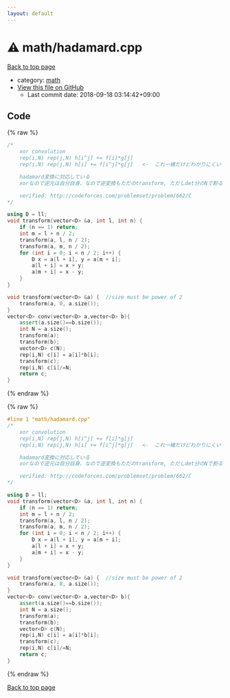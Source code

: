 ```yaml
---
layout: default
---
```


<!-- mathjax config similar to math.stackexchange -->
<script type="text/javascript" async
  src="https://cdnjs.cloudflare.com/ajax/libs/mathjax/2.7.5/MathJax.js?config=TeX-MML-AM_CHTML">
</script>
<script type="text/x-mathjax-config">
  MathJax.Hub.Config({
    TeX: { equationNumbers: { autoNumber: "AMS" }},
    tex2jax: {
      inlineMath: [ ['$','$'] ],
      processEscapes: true
    },
    "HTML-CSS": { matchFontHeight: false },
    displayAlign: "left",
    displayIndent: "2em"
  });
</script>

<script type="text/javascript" src="https://cdnjs.cloudflare.com/ajax/libs/jquery/3.4.1/jquery.min.js"></script>
<script src="https://cdn.jsdelivr.net/npm/jquery-balloon-js@1.1.2/jquery.balloon.min.js" integrity="sha256-ZEYs9VrgAeNuPvs15E39OsyOJaIkXEEt10fzxJ20+2I=" crossorigin="anonymous"></script>
<script type="text/javascript" src="../../assets/js/copy-button.js"></script>
<link rel="stylesheet" href="../../assets/css/copy-button.css" />


# :warning: math/hadamard.cpp

<a href="../../index.html">Back to top page</a>

* category: <a href="../../index.html#7e676e9e663beb40fd133f5ee24487c2">math</a>
* <a href="{{ site.github.repository_url }}/blob/master/math/hadamard.cpp">View this file on GitHub</a>
    - Last commit date: 2018-09-18 03:14:42+09:00




## Code

<a id="unbundled"></a>
{% raw %}
```cpp
/*
	xor convolution
	rep(i,N) rep(j,N) h[i^j] += f[i]*g[j]
	rep(i,N) rep(j,N) h[i] += f[i^j]*g[j]	<-	これ一緒だけどわかりにくい

	hadamard変換に対応している
	xorなので逆元は自分自身、なので逆変換もただのtransform, ただしdet分のNで割る.

	verified: http://codeforces.com/problemset/problem/662/C
*/

using D = ll;
void transform(vector<D> &a, int l, int n) {
	if (n == 1) return;
	int m = l + n / 2;
	transform(a, l, n / 2);
	transform(a, m, n / 2);
	for (int i = 0; i < n / 2; i++) {
		D x = a[l + i], y = a[m + i];
		a[l + i] = x + y;
		a[m + i] = x - y;
	}
}

void transform(vector<D> &a) {	//size must be power of 2
	transform(a, 0, a.size());
}
vector<D> conv(vector<D> a,vector<D> b){
	assert(a.size()==b.size());
	int N = a.size();
	transform(a);
	transform(b);
	vector<D> c(N);
	rep(i,N) c[i] = a[i]*b[i];
	transform(c);
	rep(i,N) c[i]/=N;
	return c;
}

```
{% endraw %}

<a id="bundled"></a>
{% raw %}
```cpp
#line 1 "math/hadamard.cpp"
/*
	xor convolution
	rep(i,N) rep(j,N) h[i^j] += f[i]*g[j]
	rep(i,N) rep(j,N) h[i] += f[i^j]*g[j]	<-	これ一緒だけどわかりにくい

	hadamard変換に対応している
	xorなので逆元は自分自身、なので逆変換もただのtransform, ただしdet分のNで割る.

	verified: http://codeforces.com/problemset/problem/662/C
*/

using D = ll;
void transform(vector<D> &a, int l, int n) {
	if (n == 1) return;
	int m = l + n / 2;
	transform(a, l, n / 2);
	transform(a, m, n / 2);
	for (int i = 0; i < n / 2; i++) {
		D x = a[l + i], y = a[m + i];
		a[l + i] = x + y;
		a[m + i] = x - y;
	}
}

void transform(vector<D> &a) {	//size must be power of 2
	transform(a, 0, a.size());
}
vector<D> conv(vector<D> a,vector<D> b){
	assert(a.size()==b.size());
	int N = a.size();
	transform(a);
	transform(b);
	vector<D> c(N);
	rep(i,N) c[i] = a[i]*b[i];
	transform(c);
	rep(i,N) c[i]/=N;
	return c;
}

```
{% endraw %}

<a href="../../index.html">Back to top page</a>

